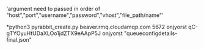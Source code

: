 'argument need to passed in order of "host","port","username","password","vhost","file_path/name"'

*python3 pyrabbit_create.py beaver.rmq.cloudamqp.com 5672 onjyorst qC-gTYOyuHtUDaXLOo1jdZTX9eAApP5J onjyorst "queueconfigdetails-final.json"

